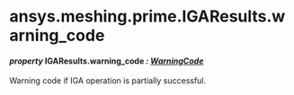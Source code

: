 # ansys.meshing.prime.IGAResults.warning_code

<a id="ansys.meshing.prime.IGAResults.warning_code"></a>

#### *property* IGAResults.warning_code *: [WarningCode](ansys.meshing.prime.WarningCode.md#ansys.meshing.prime.WarningCode)*

Warning code if IGA operation is partially successful.

<!-- !! processed by numpydoc !! -->
